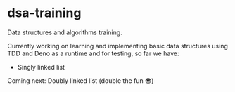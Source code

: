 # dsa-training

Data structures and algorithms training.

Currently working on learning and implementing basic data structures using TDD and Deno as a runtime and for testing, so far we have:
- Singly linked list

Coming next: Doubly linked list (double the fun 😎)
